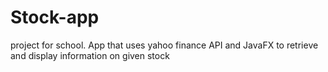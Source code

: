 # Stock-app
project for school. App that uses yahoo finance API and JavaFX to retrieve and display information on given stock
